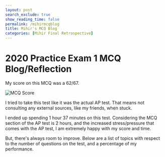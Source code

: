 ```yaml
---
layout: post 
search_exclude: true
show_reading_time: false
permalink: /mihirmcqblog
title: Mihir's MCQ Blog
categories: [Mihir Final Retrospective]
---
```


# 2020 Practice Exam 1 MCQ Blog/Reflection

My score on this MCQ was a 62/67.

![MCQ Score]({{site.baseurl}}/assets/images/mihir/mcqscore.png)

I tried to take this test like it was the actual AP test. That means not consulting any external sources, like my friends, when stuck.

I ended up spending 1 hour 37 minutes on this test. Considering the MCQ section of the AP test is 2 hours, and the increased stress/pressure that comes with the AP test, I am extremely happy with my score and time.

But, there's always room to improve. Below are a list of topics with respect to the number of questions on the test, and a percentage of my performance.

